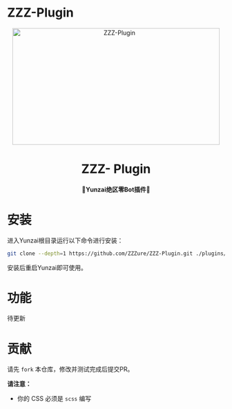 # ZZZ-Plugin

<p align="center">
  <a href="https://github.com/ZZZure/ZZZ-Plugin"><img src="https://s2.loli.net/2024/04/19/hOEDmsoUFy6nH5d.jpg" width="480" height="270" alt="ZZZ-Plugin"></a>
</p>
<h1 align = "center">ZZZ- Plugin</h1>
<h4 align = "center">🚧Yunzai绝区零Bot插件🚧</h4>

# 安装

进入Yunzai根目录运行以下命令进行安装：

```bash
git clone --depth=1 https://github.com/ZZZure/ZZZ-Plugin.git ./plugins/ZZZ-Plugin
```

安装后重启Yunzai即可使用。

# 功能

待更新

# 贡献

请先 `fork` 本仓库，修改并测试完成后提交PR。

**请注意：**

* 你的 CSS 必须是 `scss` 编写
